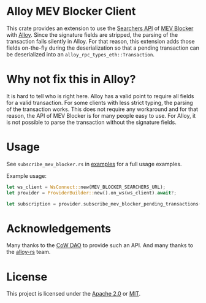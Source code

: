 # Alloy MEV Blocker Client

This crate provides an extension to use the [Searchers API](https://docs.cow.fi/mevblocker/searchers/listening-for-transactions) of [MEV Blocker](https://cow.fi/mev-blocker) with [Alloy](https://github.com/alloy-rs/alloy). Since the signature fields are stripped, the parsing of the transaction fails silently in Alloy. For that reason, this extension adds those fields on-the-fly during the deserialization so that a pending transaction can be deserialized into an `alloy_rpc_types_eth::Transaction`.


# Why not fix this in Alloy?
It is hard to tell who is right here. Alloy has a valid point to require all fields for a valid transaction. For some clients with less strict typing, the parsing of the transaction works. This does not require any workaround and for that reason, the API of MEV Blocker is for many people easy to use. For Alloy, it is not possible to parse the transaction without the signature fields.

# Usage
See `subscribe_mev_blocker.rs` in [examples](./examples) for a full usage examples. 

Example usage:
```rust
let ws_client = WsConnect::new(MEV_BLOCKER_SEARCHERS_URL);
let provider = ProviderBuilder::new().on_ws(ws_client).await?;

let subscription = provider.subscribe_mev_blocker_pending_transactions().await?;
```

# Acknowledgements
Many thanks to the [CoW DAO](https://cow.fi/) to provide such an API. And many thanks to the [alloy-rs](https://github.com/alloy-rs) team.

# License
This project is licensed under the [Apache 2.0](./LICENSE-APACHE) or [MIT](./LICENSE-MIT).